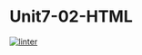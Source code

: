 # Unit7-02-HTML
 [![linter](https://github.com/Samir-Allaham/Unit7-02-HTML/workflows/linter/badge.svg)](https://github.com/marketplace/actions/super-linter) 
